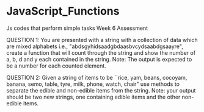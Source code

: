 # JavaScript_Functions
Js codes that perform simple tasks
Week 6 Assessment

QUESTION 1:
You are presented with a string with a collection of data which are mixed alphabets i.e., "abdsgyhidsaadgbdaasbvcydsaabdgsaayre", create a function that will count through the string and show the number of a, b, d and y each contained in the string.
Note: The output is expected to be a number for each counted element.

QUESTION 2:
Given a string of items to be ``rice, yam, beans, cocoyam, banana, semo, table, tyre, milk, phone, watch, chair"
use methods to separate the edible and non-edible items from the string.
Note: your output should be two new strings, one containing edible items and the other non-edible items.

